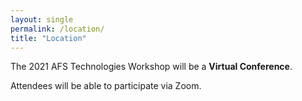 ```yaml
---
layout: single
permalink: /location/
title: "Location"
---
```


The 2021 AFS Technologies Workshop will be a **Virtual Conference**.

Attendees will be able to participate via Zoom.